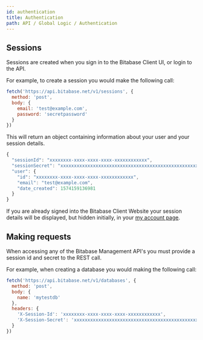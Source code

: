 ```yaml
---
id: authentication
title: Authentication
path: API / Global Logic / Authentication
---
```


## Sessions
Sessions are created when you sign in to the Bitabase Client UI, or login to the API.

For example, to create a session you would make the following call:

```javascript
fetch('https://api.bitabase.net/v1/sessions', {
  method: 'post',
  body: {
    email: 'test@example.com',
    password: 'secretpassword'
  }
})
```

This will return an object containing information about your user and your session details.

```javascript
{
  "sessionId": "xxxxxxxx-xxxx-xxxx-xxxx-xxxxxxxxxxxx",
  "sessionSecret": "xxxxxxxxxxxxxxxxxxxxxxxxxxxxxxxxxxxxxxxxxxxxxxxxxxxxxxxxxxxxxxxx",
  "user": {
    "id": "xxxxxxxx-xxxx-xxxx-xxxx-xxxxxxxxxxxx",
    "email": "test@example.com",
    "date_created": 1574159136981
  }
}
```

If you are already signed into the Bitabase Client Website your session details will be displayed, 
but hidden initially, in your [my account page](https://www.bitabase.com/my-account).

## Making requests
When accessing any of the Bitabase Management API's you must provide a session id and secret to the REST call.

For example, when creating a database you would making the following call:

```javascript
fetch('https://api.bitabase.net/v1/databases', {
  method: 'post',
  body: {
    name: 'mytestdb'
  },
  headers: {
    'X-Session-Id': 'xxxxxxxx-xxxx-xxxx-xxxx-xxxxxxxxxxxx',
    'X-Session-Secret': 'xxxxxxxxxxxxxxxxxxxxxxxxxxxxxxxxxxxxxxxxxxxxxxxxxxxxxxxxxxxxxxxx'
  }
})
```
